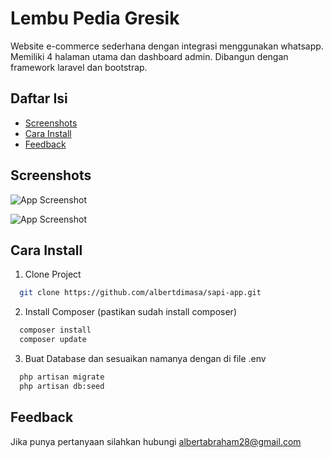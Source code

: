 # Lembu Pedia Gresik

Website e-commerce sederhana dengan integrasi
menggunakan whatsapp. Memiliki 4 halaman utama
dan dashboard admin. Dibangun dengan framework
laravel dan bootstrap.

## Daftar Isi

-   [Screenshots](#screenshots)
-   [Cara Install](#cara-install)
-   [Feedback](#feedback)

## Screenshots

![App Screenshot](https://i.ibb.co/2Fc5GTV/Dashboard.png)

![App Screenshot](https://i.ibb.co/3hMndWz/Admin.png)

## Cara Install

1. Clone Project

```bash
  git clone https://github.com/albertdimasa/sapi-app.git
```

2. Install Composer (pastikan sudah install composer)

```bash
  composer install
  composer update
```

3. Buat Database dan sesuaikan namanya dengan di file .env

```bash
  php artisan migrate
  php artisan db:seed
```

## Feedback

Jika punya pertanyaan silahkan hubungi albertabraham28@gmail.com
